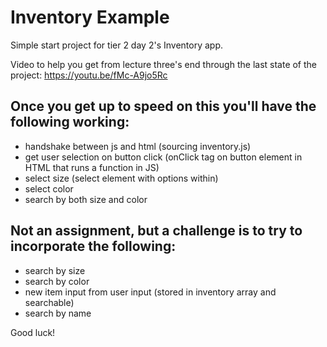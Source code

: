 Inventory Example
=================
Simple start project for tier 2 day 2's Inventory app.

Video to help you get from lecture three's end through the last state of the project: https://youtu.be/fMc-A9jo5Rc

Once you get up to speed on this you'll have the following working:
-----------------
* handshake between js and html (sourcing inventory.js)
* get user selection on button click (onClick tag on button element in HTML that runs a function in JS)
* select size (select element with options within)
* select color
* search by both size and color

Not an assignment, but a challenge is to try to incorporate the following:
-----------
* search by size
* search by color
* new item input from user input (stored in inventory array and searchable)
* search by name

Good luck!
